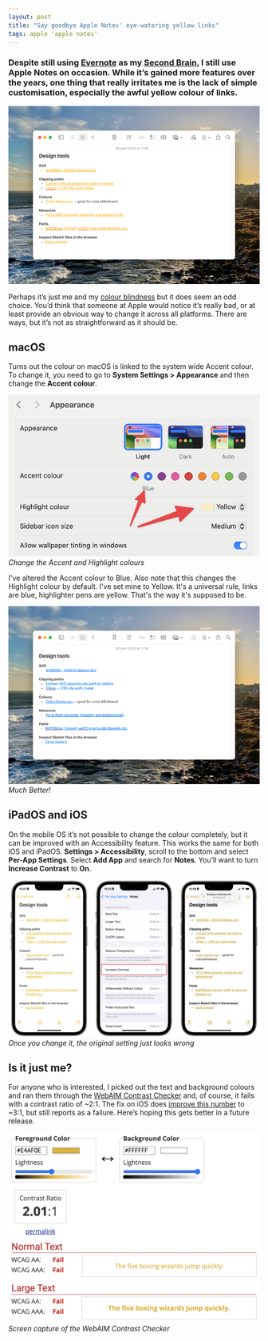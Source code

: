 ```yaml
---
layout: post
title: "Say goodbye Apple Notes' eye-watering yellow links"
tags: apple 'apple notes'
---
```


### Despite still using [Evernote](https://evernote.com/) as my [Second Brain](https://www.buildingasecondbrain.com/), I still use Apple Notes on occasion. While it’s gained more features over the years, one thing that really irritates me is the lack of simple customisation, especially the awful yellow colour of links.
<!-- more -->

![Apple Notes with yellow hyperlinks](/uploads/2024/macos-apple-notes-yellow.png)

Perhaps it’s just me and my [colour blindness](https://enchroma.com/pages/color-blindness-test#test) but it does seem an odd choice. You’d think that someone at Apple would notice it’s really bad, or at least provide an obvious way to change it across all platforms. There are ways, but it’s not as straightforward as it should be.

## macOS

Turns out the colour on macOS is linked to the system wide Accent colour. To change it, you need to go to **System Settings > Appearance** and then change the **Accent colour**.

![Change the Accent and Highlight colours](/uploads/2024/macos-appearance.png)
*Change the Accent and Highlight colours*

I've altered the Accent colour to Blue. Also note that this changes the Highlight colour by default. I've set mine to Yellow. It's a universal rule, links are blue, highlighter pens are yellow. That's the way it's supposed to be.

![Apple Notes now with blue hyperlinks](/uploads/2024/macos-apple-notes-blue.png)
*Much Better!*

## iPadOS and iOS
On the mobile OS it’s not possible to change the colour completely, but it can be improved with an Accessibility feature. This works the same for both iOS and iPadOS. **Settings > Accessibility**, scroll to the bottom and select **Per-App Settings**. Select **Add App** and search for **Notes**. You’ll want to turn **Increase Contrast** to **On**.

![Apple Notes on iOS showing improved contrast of links](/uploads/2024/ios-accessibility.png)
*Once you change it, the original setting just looks wrong*

## Is it just me?
For anyone who is interested, I picked out the text and background colours and ran them through the [WebAIM Contrast Checker](https://webaim.org/resources/contrastchecker/?fcolor=E4AF0E&bcolor=FFFFFF) and, of course, it fails with a contrast ratio of ~2:1. The fix on iOS does [improve this number](https://webaim.org/resources/contrastchecker/?fcolor=B68C08&bcolor=FFFFFF) to ~3:1, but still reports as a failure. Here’s hoping this gets better in a future release.

![WebAIM Contrast Checker results](/uploads/2024/contrast-checker.png)
*Screen capture of the WebAIM Contrast Checker*
